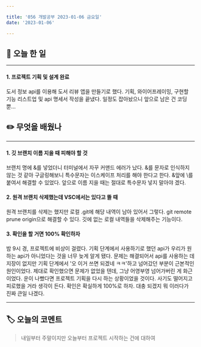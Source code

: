 ```yaml
---

title: '056 개발공부 2023-01-06 금요일'
date: '2023-01-06'

---
```


## 📅 오늘 한 일
---
#### 1. 프로젝트 기획 및 설계 완료
도서 정보 api를 이용해 도서 리뷰 앱을 만들기로 했다.
기획, 와이어프레이밍, 구현할 기능 리스트업 및 api 명세서 작성을 끝냈다. 
일정도 잡아놨으니 앞으로 남은 건 코딩뿐...

## ✏️ 무엇을 배웠나
---
#### 1. 깃 브랜치 이름 지을 때 피해야 할 것
브랜치 명에 &를 넣었더니 터미널에서 자꾸 커맨드 에러가 났다. &를 문자로 인식하지 않는 것 같아 구글링해보니 특수문자는 이스케이프 처리를 해야 한다고 한다. &앞에 \를 붙여서 해결할 수 있었다. 앞으로 이름 지을 때는 절대로 특수문자 넣지 말아야 겠다.

#### 2. 원격 브랜치 삭제했는데 VSC에서는 있다고 뜰 때
원격 브랜치를 삭제는 했지만 로컬 .git에 해당 내역이 남아 있어서 그렇다. git remote prune origin으로 해결할 수 있다. 깃에 없는 로컬 내역들을 삭제해주는 기능이다.

#### 3. 확인을 할 거면 100% 확인하자
밤 9시 경, 프로젝트에 비상이 걸렸다. 기획 단계에서 사용하기로 했던 api가 우리가 원하는 api가 아니었다는 것을 너무 늦게 알게 됐다. 문제는 해결되어서 api를 사용하는 데 지장이 없지만 기획 단계에서 '오 이거 쓰면 되겠네 ㅋㅋ'하고 넘어갔던 부분이 근본적인 원인이었다. 제대로 확인했으면 문제가 없었을 텐데, 그냥 어영부영 넘어가버린 게 화근이었다. 운이 나빴다면 프로젝트 기획을 다시 하는 상황이었을 것이다. 사기도 떨어지고 피로했을 거라 생각이 든다. 확인은 확실하게 100%로 하자. 대충 되겠지 뭐 이러다가 진짜 큰일 나겠다.

---
## 🏷️ 오늘의 코멘트
> 내일부터 주말이지만 오늘부터 프로젝트 시작하는 건에 대하여 
